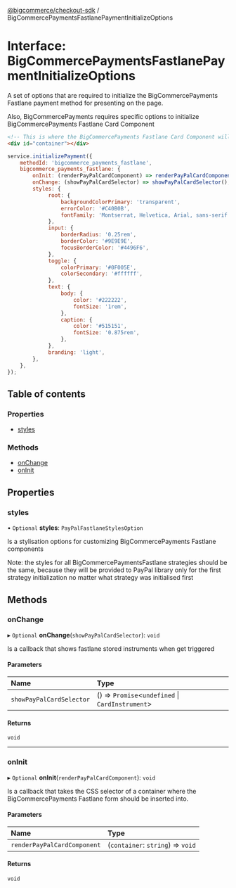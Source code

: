 [@bigcommerce/checkout-sdk](../README.md) / BigCommercePaymentsFastlanePaymentInitializeOptions

# Interface: BigCommercePaymentsFastlanePaymentInitializeOptions

A set of options that are required to initialize the BigCommercePayments Fastlane payment
method for presenting on the page.

Also, BigCommercePayments requires specific options to initialize BigCommercePayments Fastlane Card Component
```html
<!-- This is where the BigCommercePayments Fastlane Card Component will be inserted -->
<div id="container"></div>
```
```js
service.initializePayment({
    methodId: 'bigcommerce_payments_fastlane',
    bigcommerce_payments_fastlane: {
        onInit: (renderPayPalCardComponent) => renderPayPalCardComponent('#container-id'),
        onChange: (showPayPalCardSelector) => showPayPalCardSelector(),
        styles: {
             root: {
                 backgroundColorPrimary: 'transparent',
                 errorColor: '#C40B0B',
                 fontFamily: 'Montserrat, Helvetica, Arial, sans-serif',
             },
             input: {
                 borderRadius: '0.25rem',
                 borderColor: '#9E9E9E',
                 focusBorderColor: '#4496F6',
             },
             toggle: {
                 colorPrimary: '#0F005E',
                 colorSecondary: '#ffffff',
             },
             text: {
                 body: {
                     color: '#222222',
                     fontSize: '1rem',
                 },
                 caption: {
                     color: '#515151',
                     fontSize: '0.875rem',
                 },
             },
             branding: 'light',
        },
    },
});
```

## Table of contents

### Properties

- [styles](BigCommercePaymentsFastlanePaymentInitializeOptions.md#styles)

### Methods

- [onChange](BigCommercePaymentsFastlanePaymentInitializeOptions.md#onchange)
- [onInit](BigCommercePaymentsFastlanePaymentInitializeOptions.md#oninit)

## Properties

### styles

• `Optional` **styles**: `PayPalFastlaneStylesOption`

Is a stylisation options for customizing BigCommercePayments Fastlane components

Note: the styles for all BigCommercePaymentsFastlane strategies should be the same,
because they will be provided to PayPal library only for the first strategy initialization
no matter what strategy was initialised first

## Methods

### onChange

▸ `Optional` **onChange**(`showPayPalCardSelector`): `void`

Is a callback that shows fastlane stored instruments
when get triggered

#### Parameters

| Name | Type |
| :------ | :------ |
| `showPayPalCardSelector` | () => `Promise`<`undefined` \| `CardInstrument`\> |

#### Returns

`void`

___

### onInit

▸ `Optional` **onInit**(`renderPayPalCardComponent`): `void`

Is a callback that takes the CSS selector of a container
where the BigCommercePayments Fastlane form should be inserted into.

#### Parameters

| Name | Type |
| :------ | :------ |
| `renderPayPalCardComponent` | (`container`: `string`) => `void` |

#### Returns

`void`
